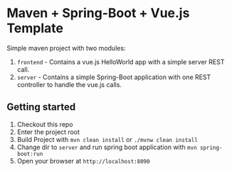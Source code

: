 # Maven + Spring-Boot + Vue.js Template

Simple maven project with two modules:

1. `frontend` - Contains a vue.js HelloWorld app with a simple server REST call.
2. `server` - Contains a simple Spring-Boot application with one REST controller to handle the vue.js calls.

## Getting started

1. Checkout this repo
2. Enter the project root
3. Build Project with `mvn clean install` or `./mvnw clean install`
4. Change dir to `server` and run spring boot application with `mvn spring-boot:run`
5. Open your browser at `http://localhost:8090`